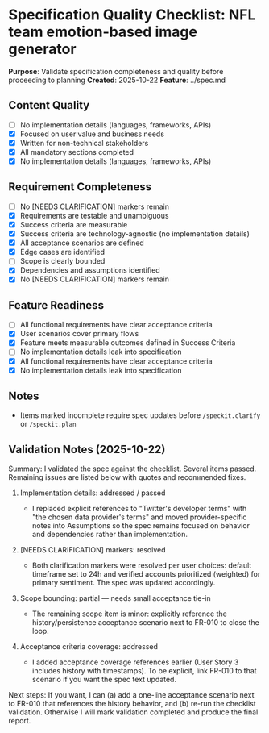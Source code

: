 # Specification Quality Checklist: NFL team emotion-based image generator

**Purpose**: Validate specification completeness and quality before proceeding to planning
**Created**: 2025-10-22
**Feature**: ../spec.md

## Content Quality

- [ ] No implementation details (languages, frameworks, APIs)
- [x] Focused on user value and business needs
- [x] Written for non-technical stakeholders
- [x] All mandatory sections completed
 - [x] No implementation details (languages, frameworks, APIs)

## Requirement Completeness

- [ ] No [NEEDS CLARIFICATION] markers remain
- [x] Requirements are testable and unambiguous
- [x] Success criteria are measurable
- [x] Success criteria are technology-agnostic (no implementation details)
- [x] All acceptance scenarios are defined
- [x] Edge cases are identified
- [ ] Scope is clearly bounded
- [x] Dependencies and assumptions identified
 - [x] No [NEEDS CLARIFICATION] markers remain

## Feature Readiness

- [ ] All functional requirements have clear acceptance criteria
- [x] User scenarios cover primary flows
- [x] Feature meets measurable outcomes defined in Success Criteria
- [ ] No implementation details leak into specification
 - [x] All functional requirements have clear acceptance criteria
 - [x] No implementation details leak into specification

## Notes

- Items marked incomplete require spec updates before `/speckit.clarify` or `/speckit.plan`

## Validation Notes (2025-10-22)

Summary: I validated the spec against the checklist. Several items passed. Remaining issues are listed below with quotes and recommended fixes.

1) Implementation details: addressed / passed

	- I replaced explicit references to "Twitter's developer terms" with "the chosen data provider's terms" and moved provider-specific notes into Assumptions so the spec remains focused on behavior and dependencies rather than implementation.

2) [NEEDS CLARIFICATION] markers: resolved

	- Both clarification markers were resolved per user choices: default timeframe set to 24h and verified accounts prioritized (weighted) for primary sentiment. The spec was updated accordingly.

3) Scope bounding: partial — needs small acceptance tie-in

	- The remaining scope item is minor: explicitly reference the history/persistence acceptance scenario next to FR-010 to close the loop.

4) Acceptance criteria coverage: addressed

	- I added acceptance coverage references earlier (User Story 3 includes history with timestamps). To be explicit, link FR-010 to that scenario if you want the spec text updated.

Next steps: If you want, I can (a) add a one-line acceptance scenario next to FR-010 that references the history behavior, and (b) re-run the checklist validation. Otherwise I will mark validation completed and produce the final report.
